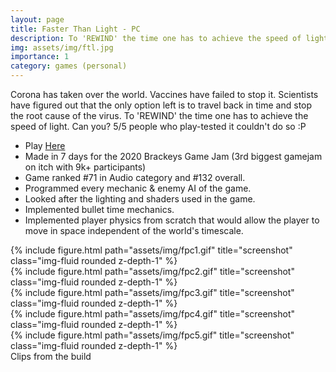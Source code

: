 ```yaml
---
layout: page
title: Faster Than Light - PC
description: To 'REWIND' the time one has to achieve the speed of light. Can you?
img: assets/img/ftl.jpg
importance: 1
category: games (personal)
---
```

Corona has taken over the world. Vaccines have failed to stop it. Scientists have figured out that the only option left is to travel back in time and stop the root cause of the virus. To 'REWIND' the time one has to achieve the speed of light. Can you? 5/5 people who play-tested it couldn't do so :P
* Play [Here](https://makra.itch.io/faster-than-light)
* Made in 7 days for the 2020 Brackeys Game Jam (3rd biggest gamejam on itch with 9k+ participants)
* Game ranked #71 in Audio category and #132 overall.
* Programmed every mechanic & enemy AI of the game.
* Looked after the lighting and shaders used in the game.
* Implemented bullet time mechanics.
* Implemented player physics from scratch that would allow the player to move in space independent of the world's timescale.

<div class="row">
    <div class="col-sm mt-3 mt-md-0">
        {% include figure.html path="assets/img/fpc1.gif" title="screenshot" class="img-fluid rounded z-depth-1" %}
    </div>
    <div class="col-sm mt-3 mt-md-0">
        {% include figure.html path="assets/img/fpc2.gif" title="screenshot" class="img-fluid rounded z-depth-1" %}
    </div>
    <div class="col-sm mt-3 mt-md-0">
        {% include figure.html path="assets/img/fpc3.gif" title="screenshot" class="img-fluid rounded z-depth-1" %}
    </div>
</div>

<div class="row">
    <div class="col-sm mt-3 mt-md-0">
        {% include figure.html path="assets/img/fpc4.gif" title="screenshot" class="img-fluid rounded z-depth-1" %}
    </div>
    <div class="col-sm mt-3 mt-md-0">
        {% include figure.html path="assets/img/fpc5.gif" title="screenshot" class="img-fluid rounded z-depth-1" %}
    </div>
</div>

<div class="caption">
    Clips from the build
</div>